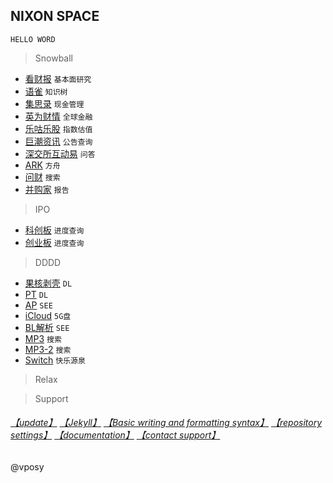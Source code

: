 ## NIXON SPACE
`HELLO WORD`
> Snowball

- [看财报](https://www.kancaibao.com/index.asp)  `基本面研究`
- [语雀](https://www.yuque.com/)  `知识树`
- [集思录](https://www.jisilu.cn/)  `现金管理`
- [英为财情](https://cn.investing.com/) `全球金融`
- [乐咕乐股](https://legulegu.com/) `指数估值`
- [巨潮资讯](http://www.cninfo.com.cn/new/index) `公告查询`
- [深交所互动易](http://irm.cninfo.com.cn/ircs/index) `问答`
- [ARK](https://ark-invest.com/) `方舟`
- [问财](http://www.iwencai.com/unifiedwap/home/index) `搜索`
- [并购家](http://www.ipoipo.cn/) `报告`

> IPO

- [科创板](http://kcb.sse.com.cn/renewal/)  `进度查询`
- [创业板](http://listing.szse.cn/projectdynamic/ipo/index.html)  `进度查询`

> DDDD

- [果核剥壳](https://www.ghxi.com/) `DL`
- [PT](https://www.portablesoft.org/) `DL`
- [AP](https://apnews.com/) `SEE`
- [iCloud](https://www.icloud.com/) `5G盘`
- [BL解析](https://svip.bljiex.cc/) `SEE`
- [MP3](https://music.haom.ren/) `搜索`
- [MP3-2](https://v2.mp3juice.cafe/) `搜索`
- [Switch](https://sway.office.com/sD1RziqnHyZ92I3b) `快乐源泉`

> Relax


> Support
###### [【update】](https://github.com/3237/3237.github.io/edit/main/README.md) [【Jekyll】](https://jekyllrb.com/) [【Basic writing and formatting syntax】](https://docs.github.com/en/github/writing-on-github/getting-started-with-writing-and-formatting-on-github/basic-writing-and-formatting-syntax) [【repository settings】](https://github.com/3237/3237.github.io/settings/pages) [【documentation】](https://docs.github.com/categories/github-pages-basics/) [【contact support】](https://support.github.com/contact) 

 

@vposy
